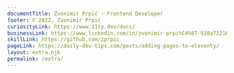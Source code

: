 ```yaml
---
documentTitle: Zvonimir Prpić - Frontend Developer
footer: © 2022, Zvonimir Prpić
curiosityLink: https://www.11ty.dev/docs/
businessLink: https://www.linkedin.com/in/zvonimir-prpi%C4%87-938a72216/
skillLink: https://github.com/zprpic
pageLink: https://daily-dev-tips.com/posts/adding-pages-to-eleventy/
layout: extra.njk
permalink: /extra/
---
```

